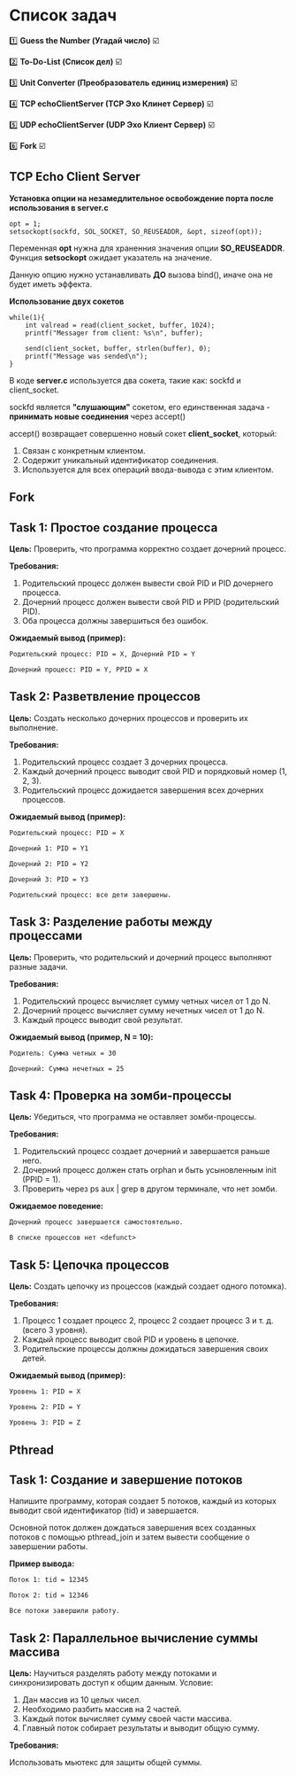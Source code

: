 # Список задач

:one: **Guess the Number (Угадай число)** :ballot_box_with_check:

:two: **To-Do-List (Список дел)** :ballot_box_with_check:

:three: **Unit Converter (Преобразователь единиц измерения)** :ballot_box_with_check:

:four: **TCP echoClientServer (TCP Эхо Клинет Сервер)** :ballot_box_with_check:

:five: **UDP echoClientServer (UDP Эхо Клиент Сервер)** :ballot_box_with_check:

:six: **Fork** :ballot_box_with_check:

## TCP Echo Client Server
**Установка опции на незамедлительное освобождение порта после использования в server.c**
```
opt = 1;
setsockopt(sockfd, SOL_SOCKET, SO_REUSEADDR, &opt, sizeof(opt));
```
Переменная **opt** нужна для храненния значения опции **SO_REUSEADDR**. Функция **setsockopt** ожидает указатель на значение.

Данную опцию нужно устанавливать **ДО** вызова bind(), иначе она не будет иметь эффекта.

**Использование двух сокетов**
```
while(1){
    int valread = read(client_socket, buffer, 1024);
    printf("Messager from client: %s\n", buffer);

    send(client_socket, buffer, strlen(buffer), 0);
    printf("Message was sended\n"); 
}
```
В коде **server.c** используется два сокета, такие как: sockfd и client_socket.

sockfd является **"слушающим"** сокетом, его единственная задача - **принимать новые соединения** через accept()

accept() возвращает совершенно новый сокет **client_socket**, который:
1. Связан с конкретным клиентом.
2. Содержит уникальный идентификатор соединения.
3. Используется для всех операций ввода-вывода с этим клиентом.

## Fork

## Task 1: Простое создание процесса

**Цель:** Проверить, что программа корректно создает дочерний процесс.

**Требования:**

1. Родительский процесс должен вывести свой PID и PID дочернего процесса.
2. Дочерний процесс должен вывести свой PID и PPID (родительский PID).
3. Оба процесса должны завершиться без ошибок.

**Ожидаемый вывод (пример):**

    Родительский процесс: PID = X, Дочерний PID = Y

    Дочерний процесс: PID = Y, PPID = X

## Task 2: Разветвление процессов

**Цель:** Создать несколько дочерних процессов и проверить их выполнение.

**Требования:**

1. Родительский процесс создает 3 дочерних процесса.
2. Каждый дочерний процесс выводит свой PID и порядковый номер (1, 2, 3).
3. Родительский процесс дожидается завершения всех дочерних процессов.

**Ожидаемый вывод (пример):**

    Родительский процесс: PID = X

    Дочерний 1: PID = Y1

    Дочерний 2: PID = Y2

    Дочерний 3: PID = Y3

    Родительский процесс: все дети завершены.

## Task 3: Разделение работы между процессами

**Цель:** Проверить, что родительский и дочерний процесс выполняют разные задачи.

**Требования:**

1. Родительский процесс вычисляет сумму четных чисел от 1 до N.
2. Дочерний процесс вычисляет сумму нечетных чисел от 1 до N.
3. Каждый процесс выводит свой результат.

**Ожидаемый вывод (пример, N = 10):**

    Родитель: Сумма четных = 30

    Дочерний: Сумма нечетных = 25

## Task 4: Проверка на зомби-процессы

**Цель:** Убедиться, что программа не оставляет зомби-процессы.

**Требования:**

1. Родительский процесс создает дочерний и завершается раньше него.
2. Дочерний процесс должен стать orphan и быть усыновленным init (PPID = 1).
3. Проверить через ps aux | grep <PID> в другом терминале, что нет зомби.

**Ожидаемое поведение:**

    Дочерний процесс завершается самостоятельно.

    В списке процессов нет <defunct>

## Task 5: Цепочка процессов

**Цель:** Создать цепочку из процессов (каждый создает одного потомка).

**Требования:**

1. Процесс 1 создает процесс 2, процесс 2 создает процесс 3 и т. д. (всего 3 уровня).
2. Каждый процесс выводит свой PID и уровень в цепочке.
3. Родительские процессы должны дожидаться завершения своих детей.

**Ожидаемый вывод (пример):**

    Уровень 1: PID = X  

    Уровень 2: PID = Y  

    Уровень 3: PID = Z  

## Pthread

## Task 1: Создание и завершение потоков

Напишите программу, которая создает 5 потоков, каждый из которых выводит свой идентификатор (tid) и завершается. 

Основной поток должен дождаться завершения всех созданных потоков с помощью pthread_join и затем вывести сообщение о завершении работы.

**Пример вывода:**

    Поток 1: tid = 12345  

    Поток 2: tid = 12346  

    Все потоки завершили работу.  

## Task 2: Параллельное вычисление суммы массива

**Цель:** Научиться разделять работу между потоками и синхронизировать доступ к общим данным.
Условие:
1. Дан массив из 10 целых чисел.
2. Необходимо разбить массив на 2 частей.
3. Каждый поток вычисляет сумму своей части массива.
4. Главный поток собирает результаты и выводит общую сумму.

**Требования:**

Использовать мьютекс для защиты общей суммы.